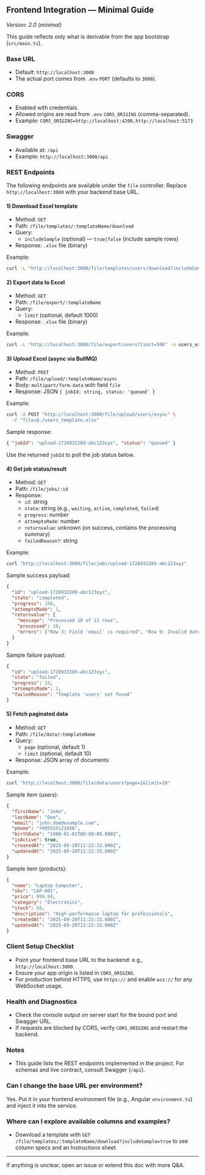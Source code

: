 ## Frontend Integration — Minimal Guide

_Version: 2.0 (minimal)_

This guide reflects only what is derivable from the app bootstrap (`src/main.ts`).

### Base URL

- Default: `http://localhost:3000`
- The actual port comes from `.env` `PORT` (defaults to `3000`).

### CORS

- Enabled with credentials.
- Allowed origins are read from `.env` `CORS_ORIGINS` (comma-separated).
- Example: `CORS_ORIGINS=http://localhost:4200,http://localhost:5173`

### Swagger

- Available at: `/api`
- Example: `http://localhost:3000/api`

### REST Endpoints

The following endpoints are available under the `file` controller. Replace `http://localhost:3000` with your backend base URL.

#### 1) Download Excel template

- Method: `GET`
- Path: `/file/templates/:templateName/download`
- Query:
  - `includeSample` (optional) — `true|false` (include sample rows)
- Response: `.xlsx` file (binary)

Example:

```bash
curl -L "http://localhost:3000/file/templates/users/download?includeSample=true" -o users_template.xlsx
```

#### 2) Export data to Excel

- Method: `GET`
- Path: `/file/export/:templateName`
- Query:
  - `limit` (optional, default 1000)
- Response: `.xlsx` file (binary)

Example:

```bash
curl -L "http://localhost:3000/file/export/users?limit=500" -o users_export.xlsx
```

#### 3) Upload Excel (async via BullMQ)

- Method: `POST`
- Path: `/file/upload/:templateName/async`
- Body: `multipart/form-data` with field `file`
- Response: JSON `{ jobId: string, status: 'queued' }`

Example:

```bash
curl -X POST "http://localhost:3000/file/upload/users/async" \
  -F "file=@./users_template.xlsx"
```

Sample response:

```json
{ "jobId": "upload-1726932289-abc123xyz", "status": "queued" }
```

Use the returned `jobId` to poll the job status below.

#### 4) Get job status/result

- Method: `GET`
- Path: `/file/jobs/:id`
- Response:
  - `id`: string
  - `state`: string (e.g., `waiting`, `active`, `completed`, `failed`)
  - `progress`: number
  - `attemptsMade`: number
  - `returnvalue`: unknown (on success, contains the processing summary)
  - `failedReason?`: string

Example:

```bash
curl "http://localhost:3000/file/jobs/upload-1726932289-abc123xyz"
```

Sample success payload:

```json
{
  "id": "upload-1726932289-abc123xyz",
  "state": "completed",
  "progress": 100,
  "attemptsMade": 1,
  "returnvalue": {
    "message": "Processed 10 of 12 rows",
    "processed": 10,
    "errors": ["Row 3: Field 'email' is required", "Row 9: Invalid date"]
  }
}
```

Sample failure payload:

```json
{
  "id": "upload-1726932289-abc123xyz",
  "state": "failed",
  "progress": 10,
  "attemptsMade": 1,
  "failedReason": "Template 'users' not found"
}
```

#### 5) Fetch paginated data

- Method: `GET`
- Path: `/file/data/:templateName`
- Query:
  - `page` (optional, default 1)
  - `limit` (optional, default 10)
- Response: JSON array of documents

Example:

```bash
curl "http://localhost:3000/file/data/users?page=1&limit=10"
```

Sample item (users):

```json
{
  "firstName": "John",
  "lastName": "Doe",
  "email": "john.doe@example.com",
  "phone": "+995555123456",
  "birthDate": "1990-01-01T00:00:00.000Z",
  "isActive": true,
  "createdAt": "2025-09-20T11:22:33.000Z",
  "updatedAt": "2025-09-20T11:22:33.000Z"
}
```

Sample item (products):

```json
{
  "name": "Laptop Computer",
  "sku": "LAP-001",
  "price": 999.99,
  "category": "Electronics",
  "stock": 50,
  "description": "High-performance laptop for professionals",
  "createdAt": "2025-09-20T11:22:33.000Z",
  "updatedAt": "2025-09-20T11:22:33.000Z"
}
```

### Client Setup Checklist

- Point your frontend base URL to the backend: e.g., `http://localhost:3000`.
- Ensure your app origin is listed in `CORS_ORIGINS`.
- For production behind HTTPS, use `https://` and enable `wss://` for any WebSocket usage.

### Health and Diagnostics

- Check the console output on server start for the bound port and Swagger URL.
- If requests are blocked by CORS, verify `CORS_ORIGINS` and restart the backend.

### Notes

- This guide lists the REST endpoints implemented in the project. For schemas and live contract, consult Swagger (`/api`).

### Can I change the base URL per environment?

Yes. Put it in your frontend environment file (e.g., Angular `environment.ts`) and inject it into the service.

### Where can I explore available columns and examples?

- Download a template with `GET /file/templates/:templateName/download?includeSample=true` to see column specs and an Instructions sheet.

---

If anything is unclear, open an issue or extend this doc with more Q&A.
